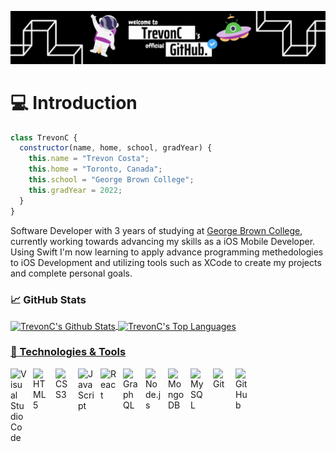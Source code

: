 ![](https://github.com/TrevonC/TrevonC/blob/main/banner.gif)
# 💻 Introduction
```javascript
class TrevonC {
  constructor(name, home, school, gradYear) {
    this.name = "Trevon Costa";
    this.home = "Toronto, Canada";
    this.school = "George Brown College";
    this.gradYear = 2022;
  }
}

```

Software Developer with 3 years of studying at [George Brown College](https://www.georgebrown.ca/programs/computer-programming-and-analysis-program-t177), currently working towards advancing my skills as a iOS Mobile Developer. Using Swift I'm now learning to apply advance programming methedologies to iOS Development and utilizing tools such as XCode to create my projects and complete personal goals.

### &#x1f4c8; GitHub Stats
<a href="https://github.com/TrevonC/TrevonC">
<img align="center" src="https://github-readme-stats.vercel.app/api?username=TrevonC&include_all_commits=true&show_icons=true&line_height=27&count_private=true&title_color=ffffff&text_color=c9cacc&icon_color=2bbc8a&bg_color=1d1f21" alt="TrevonC's Github Stats"/>
  
<a href="https://github.com/TrevonC/TrevonC">
<img align="center" src="https://github-readme-stats.vercel.app/api/top-langs/?username=TrevonC&title_color=ffffff&text_color=c9cacc&icon_color=2bbc8a&bg_color=1d1f21&langs_count=3" alt="TrevonC's Top Languages"/>

 ### 🔧 Technologies & Tools
  
<img align="left" alt="Visual Studio Code" width="26px" src="https://cdn.jsdelivr.net/gh/devicons/devicon/icons/vscode/vscode-original.svg" style="padding-right:10px;" />
<img align="left" alt="HTML5" width="26px" src="https://cdn.jsdelivr.net/gh/devicons/devicon/icons/html5/html5-original.svg" style="padding-right:10px;" />
<img align="left" alt="CSS3" width="26px" src="https://cdn.jsdelivr.net/gh/devicons/devicon/icons/css3/css3-original.svg" style="padding-right:10px;" />
<img align="left" alt="JavaScript" width="26px" src="https://cdn.jsdelivr.net/gh/devicons/devicon/icons/javascript/javascript-original.svg" style="padding-right:10px;" />
<img align="left" alt="React" width="26px" src="https://cdn.jsdelivr.net/gh/devicons/devicon/icons/react/react-original.svg" style="padding-right:10px;" />
<img align="left" alt="GraphQL" width="26px" src="https://cdn.jsdelivr.net/gh/devicons/devicon/icons/graphql/graphql-plain.svg" style="padding-right:10px;" />
<img align="left" alt="Node.js" width="26px" src="https://cdn.jsdelivr.net/gh/devicons/devicon/icons/nodejs/nodejs-original.svg" style="padding-right:10px;" />
<img align="left" alt="MongoDB" width="26px" src="https://cdn.jsdelivr.net/gh/devicons/devicon/icons/mongodb/mongodb-original.svg" style="padding-right:10px;" />
<img align="left" alt="MySQL" width="26px" src="https://cdn.jsdelivr.net/gh/devicons/devicon/icons/mysql/mysql-original.svg" style="padding-right:10px;" />
<img align="left" alt="Git" width="26px" src="https://cdn.jsdelivr.net/gh/devicons/devicon/icons/git/git-original.svg" style="padding-right:10px;" />
<img align="left" alt="GitHub" width="26px" src="https://user-images.githubusercontent.com/3369400/139447912-e0f43f33-6d9f-45f8-be46-2df5bbc91289.png" style="padding-right:10px;" />

<br />
<br />

  
<!--
Coming Soon..
Projects..
Certifications..
- 🔭 I’m currently working on ...
- 🌱 I’m currently learning ...
- 👯 I’m looking to collaborate on ...
- 🤔 I’m looking for help with ...
- 💬 Ask me about ...
- 📫 How to reach me: ...
- 😄 Pronouns: ...
- ⚡ Fun fact: ...
-->
